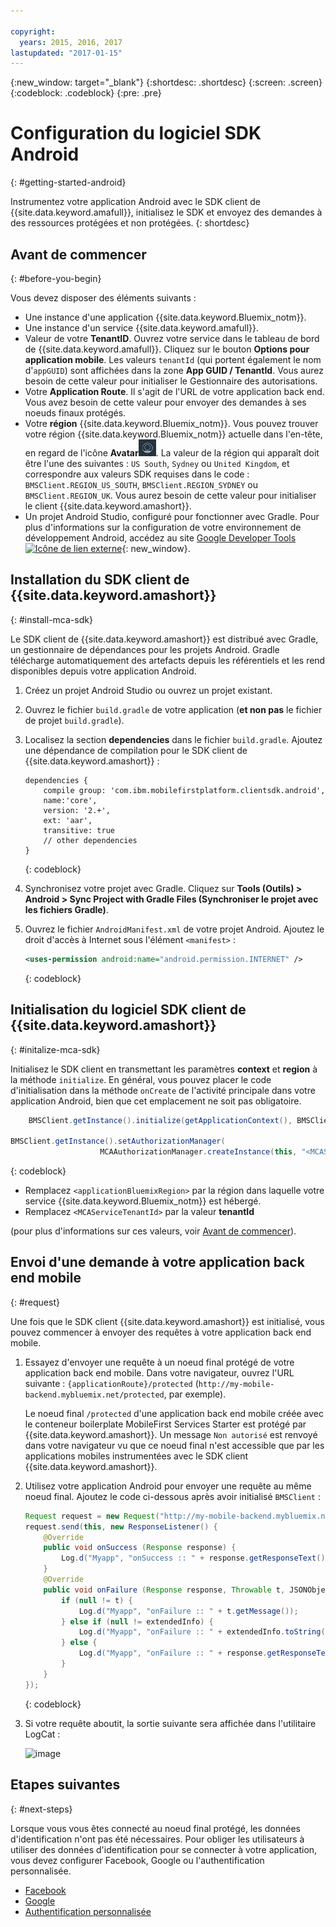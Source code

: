 ```yaml
---

copyright:
  years: 2015, 2016, 2017
lastupdated: "2017-01-15"
---
```

{:new_window: target="_blank"}
{:shortdesc: .shortdesc}
{:screen: .screen}
{:codeblock: .codeblock}
{:pre: .pre}

# Configuration du logiciel SDK Android
{: #getting-started-android}

Instrumentez votre application Android avec le SDK client de {{site.data.keyword.amafull}}, initialisez le SDK et envoyez des demandes à des ressources protégées et non protégées.
{: shortdesc}

## Avant de commencer
{: #before-you-begin}

Vous devez disposer des éléments suivants :

* Une instance d'une application {{site.data.keyword.Bluemix_notm}}.
* Une instance d'un service {{site.data.keyword.amafull}}.
* Valeur de votre **TenantID**. Ouvrez votre service dans le tableau de bord de {{site.data.keyword.amafull}}. Cliquez sur le bouton **Options pour application mobile**. Les valeurs `tenantId` (qui portent également le nom d'`appGUID`) sont affichées dans la zone **App GUID / TenantId**. Vous aurez besoin de cette valeur pour initialiser le Gestionnaire des autorisations.
* Votre **Application Route**. Il s'agit de l'URL de votre application back end. Vous avez besoin de cette valeur pour envoyer des demandes à ses noeuds finaux protégés.
* Votre **région** {{site.data.keyword.Bluemix_notm}}.  Vous pouvez trouver votre région {{site.data.keyword.Bluemix_notm}} actuelle dans l'en-tête, en regard de l'icône **Avatar**![icône Avatar](images/face.jpg "icône Avatar"). La valeur de la région qui apparaît doit être l'une des suivantes : `US South`, `Sydney` ou `United Kingdom`, et correspondre aux valeurs SDK requises dans le code : `BMSClient.REGION_US_SOUTH`, `BMSClient.REGION_SYDNEY` ou `BMSClient.REGION_UK`. Vous aurez besoin de cette valeur pour initialiser le client {{site.data.keyword.amashort}}.
* Un projet Android Studio, configuré pour fonctionner avec Gradle. Pour plus d'informations sur la configuration de votre environnement de développement Android, accédez au site [Google Developer Tools ![Icône de lien externe](../../icons/launch-glyph.svg "Icône de lien externe")](http://developer.android.com/sdk/index.html "Icône de lien externe"){: new_window}.

## Installation du SDK client de {{site.data.keyword.amashort}}
{: #install-mca-sdk}

Le SDK client de {{site.data.keyword.amashort}} est distribué avec Gradle, un gestionnaire de dépendances pour les projets Android. Gradle
télécharge automatiquement des artefacts depuis les référentiels et les rend disponibles depuis votre application Android.

1. Créez un projet Android Studio ou ouvrez un projet existant.

1. Ouvrez le fichier `build.gradle` de votre application (**et non pas** le fichier de projet `build.gradle`).

1. Localisez la section **dependencies** dans le fichier `build.gradle`.  Ajoutez une dépendance de compilation pour le SDK client de {{site.data.keyword.amashort}} :

	```Gradle
	dependencies {
		compile group: 'com.ibm.mobilefirstplatform.clientsdk.android',    
        name:'core',
        version: '2.+',
        ext: 'aar',
        transitive: true
    	// other dependencies  
	}
	```
	{: codeblock}

1. Synchronisez votre projet avec Gradle. Cliquez sur **Tools (Outils) &gt; Android &gt; Sync Project with Gradle Files (Synchroniser le projet avec les fichiers Gradle)**.

1. Ouvrez le fichier `AndroidManifest.xml` de votre projet Android. Ajoutez le droit d'accès à Internet sous l'élément `<manifest>` :

	```XML
	<uses-permission android:name="android.permission.INTERNET" />
	```
	{: codeblock}

## Initialisation du logiciel SDK client de {{site.data.keyword.amashort}}
{: #initalize-mca-sdk}

Initialisez le SDK client en transmettant les paramètres **context** et **region** à la méthode `initialize`. En général, vous pouvez placer le code d'initialisation dans la méthode `onCreate` de l'activité
principale dans votre application Android, bien que cet emplacement ne soit pas obligatoire.

```Java
	BMSClient.getInstance().initialize(getApplicationContext(), BMSClient.REGION_UK);

BMSClient.getInstance().setAuthorizationManager(
					MCAAuthorizationManager.createInstance(this, "<MCAServiceTenantId>"));
```
{: codeblock}

* Remplacez `<applicationBluemixRegion>` par la région dans laquelle votre service {{site.data.keyword.Bluemix_notm}} est hébergé.
* Remplacez `<MCAServiceTenantId>` par la valeur **tenantId** 

 (pour plus d'informations sur ces valeurs, voir [Avant de commencer](#before-you-begin)).

## Envoi d'une demande à votre application back end mobile
{: #request}

Une fois que le SDK client {{site.data.keyword.amashort}} est initialisé, vous pouvez commencer à envoyer des requêtes à votre application back end
mobile.

1. Essayez d'envoyer une requête à un noeud final protégé de votre application back end
mobile. Dans votre navigateur, ouvrez l'URL suivante : `{applicationRoute}/protected` (`http://my-mobile-backend.mybluemix.net/protected`, par exemple).   

	Le noeud final `/protected` d'une application back end mobile créée avec le conteneur boilerplate MobileFirst Services Starter est
protégé par {{site.data.keyword.amashort}}. Un message `Non autorisé` est renvoyé dans votre
navigateur vu que ce noeud final n'est accessible que par les applications mobiles instrumentées avec le SDK client
{{site.data.keyword.amashort}}.

1. Utilisez votre application Android pour envoyer une requête au même noeud final. Ajoutez le code ci-dessous après avoir initialisé `BMSClient` :

	```Java
	Request request = new Request("http://my-mobile-backend.mybluemix.net/protected", Request.GET);
	request.send(this, new ResponseListener() {
		@Override
		public void onSuccess (Response response) {
			Log.d("Myapp", "onSuccess :: " + response.getResponseText());
		}
		@Override
		public void onFailure (Response response, Throwable t, JSONObject extendedInfo) {
			if (null != t) {
				Log.d("Myapp", "onFailure :: " + t.getMessage());
			} else if (null != extendedInfo) {
				Log.d("Myapp", "onFailure :: " + extendedInfo.toString());
			} else {
				Log.d("Myapp", "onFailure :: " + response.getResponseText());
			}
		}
	});
	```
	{: codeblock}

1. Si votre requête aboutit, la sortie suivante sera affichée dans l'utilitaire LogCat :

	![image](images/getting-started-android-success.png)

## Etapes suivantes
{: #next-steps}

Lorsque vous vous êtes connecté au noeud final protégé, les données d'identification n'ont pas été nécessaires. Pour obliger les utilisateurs à utiliser des données d'identification pour se connecter à votre application, vous devez configurer Facebook, Google ou l'authentification personnalisée.

* [Facebook](facebook-auth-android.html)
* [Google](google-auth-android.html)
* [Authentification personnalisée](custom-auth-android.html)

